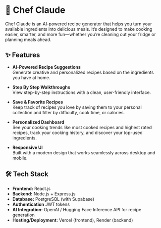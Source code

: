 # 🍳 Chef Claude

Chef Claude is an AI-powered recipe generator that helps you turn your available ingredients into delicious meals. It’s designed to make cooking easier, smarter, and more fun—whether you’re cleaning out your fridge or planning meals ahead.

## ✨ Features

- **AI-Powered Recipe Suggestions**  
  Generate creative and personalized recipes based on the ingredients you have at home.

- **Step By Step Walkthroughs**  
  View step-by-step instructions with a clean, user-friendly interface.

- **Save & Favorite Recipes**  
  Keep track of recipes you love by saving them to your personal collection and filter by difficulty, cook time, or calories.

- **Personalized Dashboard**  
  See your cooking trends like most cooked recipes and highest rated recipes, track your cooking history, and discover your top-used ingredients.

- **Responsive UI**  
  Built with a modern design that works seamlessly across desktop and mobile.

## 🛠 Tech Stack

- **Frontend:** React.js
- **Backend:** Node.js + Express.js
- **Database:** PostgreSQL (with Supabase)
- **Authentication** JWT tokens
- **AI Integration:** OpenAI / Hugging Face Inference API for recipe generation
- **Hosting/Deployment:** Vercel (frontend), Render (backend)
